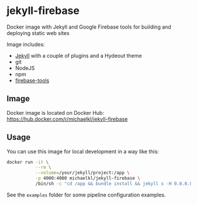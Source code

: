 # jekyll-firebase
Docker image with Jekyll and Google Firebase tools for building and deploying static web sites

Image includes:
* [Jekyll](https://jekyllrb.com/) with a couple of plugins and a Hydeout theme
* git
* NodeJS
* npm
* [firebase-tools](https://github.com/firebase/firebase-tools)

## Image
Docker image is located on Docker Hub:
https://hub.docker.com/r/michaelkl/jekyll-firebase

## Usage
You can use this image for local development in a way like this:
```bash
docker run -it \
           --rm \
           --volume=/your/jekyll/project:/app \
           -p 4000:4000 michaelkl/jekyll-firebase \
           /bin/sh -c "cd /app && bundle install && jekyll s -H 0.0.0.0"
```

See the `examples` folder for some pipeline configuration examples.
